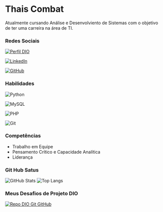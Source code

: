 
# Thais Combat 

Atualmente cursando Análise e Desenvolviento de Sistemas com o objetivo de ter uma carreira na área de TI. 


### Redes Sociais
[![Perfil DIO](https://img.shields.io/badge/Perfil%20DIO-black?style=for-the-badge
)](https://web.dio.me/users/thaiscombat/) 

[![LinkedIn](https://img.shields.io/badge/-LinkedIn-000?style=for-the-badge&logo=linkedin&logoColor=30A3DC)](https://www.linkedin.com/in/thaiscombat/)

[![GitHub](https://img.shields.io/badge/GitHub-100000?style=for-the-badge&logo=github&logoColor=white)](https://github.com/thaiscombat/)


### Habilidades

![Python](https://img.shields.io/badge/python-3670A0?style=for-the-badge&logo=python&logoColor=ffdd54)

![MySQL](https://img.shields.io/badge/MySQL-blue?style=for-the-badge&logo=mysql&logoColor=white
)

![PHP](https://img.shields.io/badge/PHP-purple?style=for-the-badge&logo=php&logoColor=white
)

![Git](https://img.shields.io/badge/GIT-E44C30?style=for-the-badge&logo=git&logoColor=white)

### Competências

- Trabalho em Equipe
- Pensamento Crítico e Capacidade Analítica
- Liderança

### Git Hub Satus
![GitHub Stats](https://github-readme-stats.vercel.app/api?username=thaiscombat&theme=transparent&bg_color=000&border_color=30A3DC&show_icons=true&icon_color=30A3DC&title_color=E94D5F&text_color=FFF)
![Top Langs](https://github-readme-stats-git-masterrstaa-rickstaa.vercel.app/api/top-langs/?username=tcombat&layout=compact&bg_color=000&border_color=30A3DC&title_color=E94D5F&text_color=FFF)

### Meus Desafios de Projeto DIO
[![Repo DIO Git GitHub](https://github-readme-stats.vercel.app/api/pin/?username=thaiscombat&repo=dio-lab-open-source&bg_color=000&border_color=30A3DC&show_icons=true&icon_color=30A3DC&title_color=E94D5F&text_color=FFF)](https://github.com/thaiscombat/dio-lab-open-source)